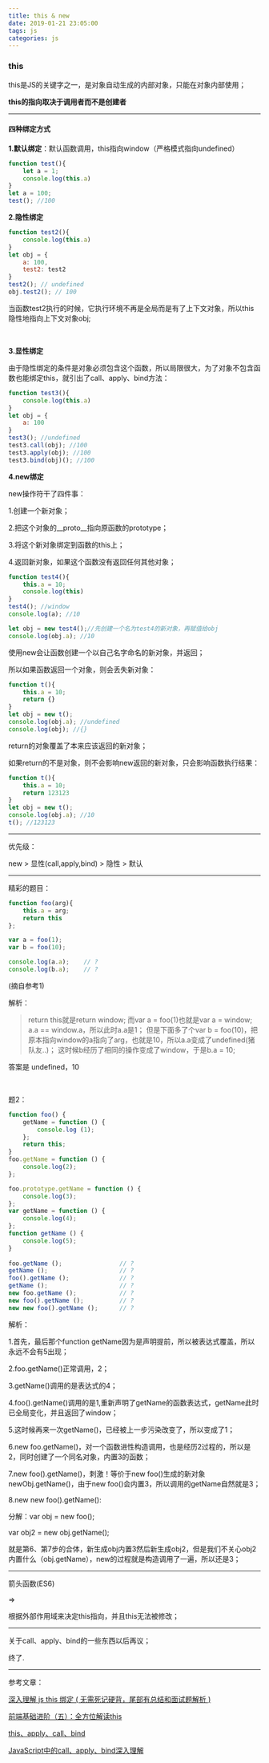```yaml
---
title: this & new
date: 2019-01-21 23:05:00
tags: js
categories: js
---
```

<!-- more --> 

### this

this是JS的关键字之一，是对象自动生成的内部对象，只能在对象内部使用；

**this的指向取决于调用者而不是创建者**

---

#### 四种绑定方式

**1.默认绑定**：默认函数调用，this指向window（严格模式指向undefined）

```javascript
function test(){
    let a = 1;
    console.log(this.a)
}
let a = 100;
test(); //100
```

**2.隐性绑定**

```javascript
function test2(){
    console.log(this.a)
}
let obj = {
    a: 100,
    test2: test2
}
test2(); // undefined
obj.test2(); // 100
```

当函数test2执行的时候，它执行环境不再是全局而是有了上下文对象，所以this隐性地指向上下文对象obj;

<br>

**3.显性绑定**

由于隐性绑定的条件是对象必须包含这个函数，所以局限很大，为了对象不包含函数也能绑定this，就引出了call、apply、bind方法：

```javascript
function test3(){
    console.log(this.a)
}
let obj = {
    a: 100
}
test3(); //undefined
test3.call(obj); //100
test3.apply(obj); //100
test3.bind(obj)(); //100
```

**4.new绑定**

new操作符干了四件事：

1.创建一个新对象；

2.把这个对象的__proto__指向原函数的prototype；

3.将这个新对象绑定到函数的this上；

4.返回新对象，如果这个函数没有返回任何其他对象；


```javascript
function test4(){
    this.a = 10;
    console.log(this)
}
test4(); //window
console.log(a); //10

let obj = new test4();//先创建一个名为test4的新对象，再赋值给obj
console.log(obj.a); //10
```

使用new会让函数创建一个以自己名字命名的新对象，并返回；

所以如果函数返回一个对象，则会丢失新对象：

```javascript
function t(){
    this.a = 10;
    return {}
}
let obj = new t();
console.log(obj.a); //undefined
console.log(obj); //{}
```

return的对象覆盖了本来应该返回的新对象；

如果return的不是对象，则不会影响new返回的新对象，只会影响函数执行结果：

```javascript
function t(){
    this.a = 10;
    return 123123
}
let obj = new t();
console.log(obj.a); //10
t(); //123123
```

---

优先级：

new > 显性(call,apply,bind) > 隐性 > 默认

---

精彩的题目：

```javascript
function foo(arg){
    this.a = arg;
    return this
};

var a = foo(1);
var b = foo(10);

console.log(a.a);    // ?
console.log(b.a);    // ?
```
(摘自参考1)

解析：
>return this就是return window;
>而var a = foo(1)也就是var a = window;
>a.a == window.a，所以此时a.a是1；
>但是下面多了个var b = foo(10)，把原本指向window的a指向了arg，也就是10，所以a.a变成了undefined(猪队友..)；
>这时候b经历了相同的操作变成了window，于是b.a = 10;

答案是 undefined，10

<br>

题2：

```javascript
function foo() {
    getName = function () { 
        console.log (1); 
    };
    return this;
}
foo.getName = function () { 
    console.log(2);
};

foo.prototype.getName = function () { 
    console.log(3);
};
var getName = function () {
    console.log(4);
};
function getName () {
    console.log(5);
}
 
foo.getName ();                // ?
getName ();                    // ?
foo().getName ();              // ?
getName ();                    // ?
new foo.getName ();            // ?
new foo().getName ();          // ?
new new foo().getName ();      // ?
```

解析：

1.首先，最后那个function getName因为是声明提前，所以被表达式覆盖，所以永远不会有5出现；
<br>

2.foo.getName()正常调用，2；<br>

3.getName()调用的是表达式的4；<br>

4.foo().getName()调用的是1,重新声明了getName的函数表达式，getName此时已全局变化，并且返回了window；<br>

5.这时候再来一次getName()，已经被上一步污染改变了，所以变成了1；<br>

6.new foo.getName()，对一个函数进性构造调用，也是经历2过程的，所以是2，同时创建了一个同名对象，内置3的函数；<br>

7.new foo().getName()，刺激！等价于new foo()生成的新对象newObj.getName()，由于new foo()会内置3，所以调用的getName自然就是3；<br>

8.new new foo().getName():

分解：var obj = new foo();

var obj2 = new obj.getName();

就是第6、第7步的合体，新生成obj内置3然后新生成obj2，但是我们不关心obj2内置什么（obj.getName），new的过程就是构造调用了一遍，所以还是3；

---

箭头函数(ES6)

=>

根据外部作用域来决定this指向，并且this无法被修改；

---

关于call、apply、bind的一些东西以后再议；

终了.

---

参考文章：

[深入理解 js this 绑定 ( 无需死记硬背，尾部有总结和面试题解析 )](https://segmentfault.com/a/1190000011194676#articleHeader13)

[前端基础进阶（五）：全方位解读this](https://www.jianshu.com/p/d647aa6d1ae6)

[this、apply、call、bind](https://juejin.im/post/59bfe84351882531b730bac2)

[JavaScript中的call、apply、bind深入理解](https://www.jianshu.com/p/00dc4ad9b83f)